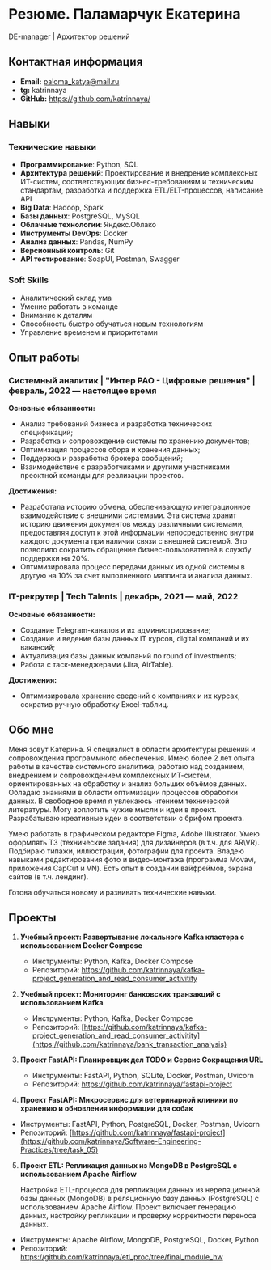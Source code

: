 # Резюме. Паламарчук Екатерина
DE-manager | Архитектор решений

## Контактная информация
- **Email:** paloma_katya@mail.ru
- **tg:** katrinnaya
- **GitHub:** https://github.com/katrinnaya/

## Навыки

### Технические навыки
- **Программирование**: Python, SQL
- **Архитектура решений**: Проектирование и внедрение комплексных ИТ-систем, соответствующих бизнес-требованиям и техническим стандартам, разработка и поддержка ETL/ELT-процессов, написание API
- **Big Data**: Hadoop, Spark
- **Базы данных**: PostgreSQL, MySQL
- **Облачные технологии**: Яндекс.Облако
- **Инструменты DevOps**: Docker
- **Анализ данных**: Pandas, NumPy
- **Версионный контроль**: Git
- **API тестирование**: SoapUI, Postman, Swagger
  
### Soft Skills
- Аналитический склад ума
- Умение работать в команде
- Внимание к деталям
- Способность быстро обучаться новым технологиям
- Управление временем и приоритетами

## Опыт работы

### Системный аналитик | "Интер РАО - Цифровые решения" | февраль, 2022 — настоящее время
**Основные обязанности:**
- Анализ требований бизнеса и разработка технических спецификаций;
- Разработка и сопровождение системы по хранению документов;
- Оптимизация процессов сбора и хранения данных;
- Поддержка и разработка брокера сообщений;
- Взаимодействие с разработчиками и другими участниками преоктной команды для реализации проектов. 

**Достижения:**
- Разработала историю обмена, обеспечивающую интеграционное взаимодействие с внешними системами. Эта система хранит историю движения документов между различными системами, предоставляя доступ к этой информации непосредственно внутри каждого документа при наличии связи с внешней системой. Это позволило сократить обращение бизнес-пользователей в службу поддержки на 20%. 
- Оптимизировала процесс передачи данных из одной системы в другую на 10% за счет выполненного маппинга и анализа данных. 

### IT-рекрутер | Tech Talents | декабрь, 2021 — май, 2022
**Основные обязанности:**
- Создание Telegram-каналов и их администрирование;
- Создание и ведение базы данных IT курсов, digital компаний и их вакансий;
- Актуализация базы данных компаний по round of investments;
- Работа с таск-менеджерами (Jira, AirTable).

**Достижения:**
- Оптимизировала хранение сведений о компаниях и их курсах, сократив ручную обработку Excel-таблиц.

## Обо мне
Меня зовут Катерина. Я специалист в области архитектуры решений и сопровождения программного обеспечения. Имею более 2 лет опыта работы в качестве системного аналитика, работаю над созданием, внедрением и сопровождением комплексных ИТ-систем, ориентированных на обработку и анализ больших объёмов данных. Обладаю знаниями в области оптимизации процессов обработки данных. В свободное время я увлекаюсь чтением технической литературы. Могу воплотить чужие мысли и идеи в проект. Разрабатываю креативные идеи в соответствии с брифом проекта. 

Умею работать в графическом редакторе Figma, Adobe Illustrator. Умею оформлять ТЗ (технические задания) для дизайнеров (в т.ч. для AR\VR). Подбираю типажи, иллюстрации, фотографии для проекта. Владею навыками редактирования фото и видео-монтажа (программа Movavi, приложения CapCut и VN). Есть опыт в создании вайфреймов, экрана сайтов (в т.ч. лендинг).

Готова обучаться новому и развивать технические навыки. 

## Проекты
1. **Учебный проект: Развертывание локального Kafka кластера с использованием Docker Compose**
   - Инструменты: Python, Kafka, Docker Compose
   - Репозиторий: https://github.com/katrinnaya/kafka-project_generation_and_read_consumer_activitity
     
2. **Учебный проект: Мониторинг банковских транзакций с использованием Kafka**
   - Инструменты: Python, Kafka, Docker Compose
   - Репозиторий: [https://github.com/katrinnaya/kafka-project_generation_and_read_consumer_activitity](https://github.com/katrinnaya/bank_transaction_analysis)
3. **Проект FastAPI: Планировщик дел TODO и Сервис Сокращения URL**
   - Инструменты: FastAPI, Python, SQLite, Docker, Postman, Uvicorn
   - Репозиторий: https://github.com/katrinnaya/fastapi-project
4.  **Проект FastAPI: Микросервис для ветеринарной клиники по хранению и обновления информации для собак** 
   - Инструменты: FastAPI, Python, PostgreSQL, Docker, Postman, Uvicorn
   - Репозиторий: [https://github.com/katrinnaya/fastapi-project](https://github.com/katrinnaya/Software-Engineering-Practices/tree/task_05)
5.  **Проект ETL: Репликация данных из MongoDB в PostgreSQL с использованием Apache Airflow**

     Настройка ETL-процесса для репликации данных из нереляционной базы данных (MongoDB) в реляционную базу данных (PostgreSQL) с использованием Apache Airflow. Проект включает генерацию данных, настройку репликации и проверку корректности переноса данных.
   - Инструменты: Apache Airflow, MongoDB, PostgreSQL, Docker, Python
   - Репозиторий: https://github.com/katrinnaya/etl_proc/tree/final_module_hw
